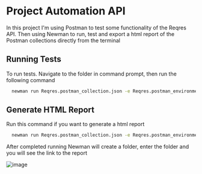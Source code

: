 # Project Automation API

In this project I'm using Postman to test some functionality of the Reqres API. Then using Newman to run, test and export a html report of the Postman collections directly from the terminal


## Running Tests

To run tests. Navigate to the folder in command prompt, then run the following command

```bash
  newman run Reqres.postman_collection.json -e Reqres.postman_environment.json -d Data_test.csv
```


## Generate HTML Report
Run this command if you want to generate a html report

```bash
  newman run Reqres.postman_collection.json -e Reqres.postman_environment.json -d Data_test.csv -r htmlextra
```
After completed running Newman will create a folder, enter the folder and you will see the link to the report

![image](https://github.com/Blublue25/Postman-api-testing/assets/157490992/ecaeb025-43e8-4a1e-b00c-1db1edb4865c)
